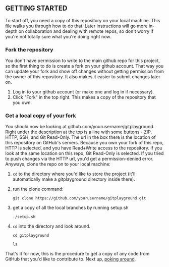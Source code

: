 ## GETTING STARTED

To start off, you need a copy of this repository on your local machine.  This file walks you through how to do that.  Later instructions will go more in-depth on collaboration and dealing with remote repos, so don't worry if you're not totally sure what you're doing right now.

### Fork the repository
You don't have permission to write to the main github repo for this project, so the first thing to do is create a fork on your github account.  That way you can update your fork and show off changes without getting permission from the owner of this repository.  It also makes it easier to submit changes later on.

 1. Log in to your github account (or make one and log in if necessary).
 2. Click "Fork" in the top right.  This makes a copy of the repository that you own.

### Get a local copy of your fork
You should now be looking at github.com/yourusername/gitplayground.  Right under the description at the top is a line with some buttons - ZIP, HTTP, SSH, and Git Read-Only.  The url in the box there is the location of this repository on GitHub's servers.  Because you own your fork of this repo, HTTP is selected, and you have Read+Write access to the repository.  If you look at the same location on this repo, Git Read-Only is selected.  If you tried to push changes via the HTTP url, you'd get a permission-denied error.  Anyways, clone the repo on to your local machine:

 1. `cd` to the directory where you'd like to store the project (it'll automatically make a gitplayground directory inside there).
 2. run the clone command:

    `git clone https://github.com/yourusername/gitplayground.git`
 3. get a copy of all the local branches by running setup.sh

    `./setup.sh`
 3. `cd` into the directory and look around.

    `cd gitplayground`

    `ls`

That's it for now, this is the procedure to get a copy of any code from GitHub that you'd like to contribute to.
Next up, [poking around](2-poking_around.md).
